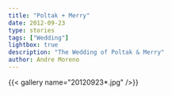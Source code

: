 ```yaml
---
title: "Poltak + Merry"
date: 2012-09-23
type: stories
tags: ["Wedding"]
lightbox: true
description: "The Wedding of Poltak & Merry"
author: Andre Moreno
---
```


{{< gallery name="20120923*.jpg" />}}